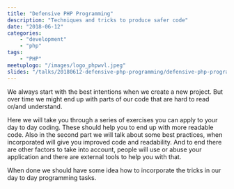 ```yaml
---
title: "Defensive PHP Programming"
description: "Techniques and tricks to produce safer code"
date: "2018-06-12"
categories:
    - "development"
    - "php"
tags:
    - "PHP"
meetuplogo: "/images/logo_phpwvl.jpeg"
slides: "/talks/20180612-defensive-php-programming/defensive-php-programming-2018-06-phpwvl.pdf"
---
```


We always start with the best intentions when we create a new project. But over
time we might end up with parts of our code that are hard to read or/and
understand.

<!--more-->

Here we will take you through a series of exercises you can apply to your day
to day coding. These should help you to end up with more readable code. Also in
the second part we will talk about some best practices, when incorporated will
give you improved code and readability. And to end there are other factors to
take into account, people will use or abuse your application and there are
external tools to help you with that.

When done we should have some idea how to incorporate the tricks in our day to
day programming tasks.

